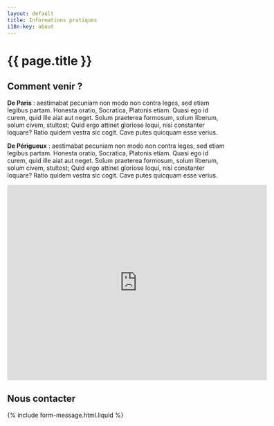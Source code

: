 ```yaml
--- 
layout: default 
title: Informations pratiques
i18n-key: about 
---
```


<h1>{{ page.title }}</h1>

<h2>Comment venir ?</h2>

<p>
	<strong>De Paris</strong> : aestimabat pecuniam non modo non contra leges, sed etiam legibus partam. Honesta oratio, Socratica,
	Platonis etiam. Quasi ego id curem, quid ille aiat aut neget. Solum praeterea formosum, solum liberum, solum civem, stultost;
	Quid ergo attinet gloriose loqui, nisi constanter loquare? Ratio quidem vestra sic cogit. Cave putes quicquam esse verius.</p>

<p>
	<strong>De Périgueux</strong> : aestimabat pecuniam non modo non contra leges, sed etiam legibus partam. Honesta oratio, Socratica,
	Platonis etiam. Quasi ego id curem, quid ille aiat aut neget. Solum praeterea formosum, solum liberum, solum civem, stultost;
	Quid ergo attinet gloriose loqui, nisi constanter loquare? Ratio quidem vestra sic cogit. Cave putes quicquam esse verius.</p>

<div class="embed-wrapper" aria-hidden="true">
	<iframe src="https://www.google.com/maps/embed?pb=!1m18!1m12!1m3!1d2809.179574523205!2d0.6811901163285397!3d45.24416137909912!2m3!1f0!2f0!3f0!3m2!1i1024!2i768!4f13.1!3m3!1m2!1s0x47ff738a76610379%3A0xc6677520bc975933!2sSaint+Vincent+de+Paul+Maison+de+Retraite+Association!5e0!3m2!1sfr!2sfr!4v1513178763079"
	    width="600" height="450" frameborder="0" style="border:0" allowfullscreen></iframe>
</div>

<h2>Nous contacter</h2>

{% include form-message.html.liquid %}